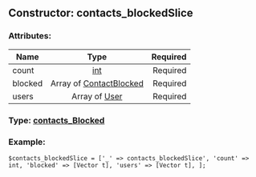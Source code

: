 ## Constructor: contacts\_blockedSlice  

### Attributes:

| Name     |    Type       | Required |
|----------|:-------------:|---------:|
|count|[int](../types/int.md) | Required|
|blocked|Array of [ContactBlocked](../types/ContactBlocked.md) | Required|
|users|Array of [User](../types/User.md) | Required|


### Type: [contacts\_Blocked](../types/contacts\_Blocked.md)

### Example:


```
$contacts_blockedSlice = ['_' => contacts_blockedSlice', 'count' => int, 'blocked' => [Vector t], 'users' => [Vector t], ];
```